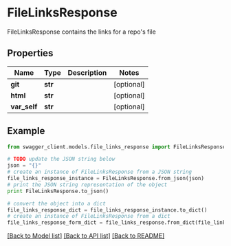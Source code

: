 # FileLinksResponse

FileLinksResponse contains the links for a repo's file

## Properties
Name | Type | Description | Notes
------------ | ------------- | ------------- | -------------
**git** | **str** |  | [optional] 
**html** | **str** |  | [optional] 
**var_self** | **str** |  | [optional] 

## Example

```python
from swagger_client.models.file_links_response import FileLinksResponse

# TODO update the JSON string below
json = "{}"
# create an instance of FileLinksResponse from a JSON string
file_links_response_instance = FileLinksResponse.from_json(json)
# print the JSON string representation of the object
print FileLinksResponse.to_json()

# convert the object into a dict
file_links_response_dict = file_links_response_instance.to_dict()
# create an instance of FileLinksResponse from a dict
file_links_response_form_dict = file_links_response.from_dict(file_links_response_dict)
```
[[Back to Model list]](../README.md#documentation-for-models) [[Back to API list]](../README.md#documentation-for-api-endpoints) [[Back to README]](../README.md)


